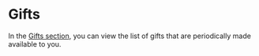 # Gifts

In the [Gifts section](https://panel.virakcloud.com/accounting/gifts/list), you can view the list of gifts that are periodically made available to you.


<DarkModeImage
  dark-src="/images/guides/en/dark/accounting/gifts.webp"
  light-src="/images/guides/en/light/accounting/gifts.webp"
  alt="Gifts List"
/>
